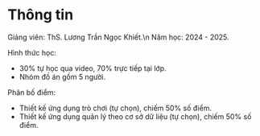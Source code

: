 # Thông tin

Giảng viên: ThS. Lương Trần Ngọc Khiết.\n
Năm học: 2024 - 2025.

Hình thức học:
  - 30% tự học qua video, 70% trực tiếp tại lớp.
  - Nhóm đồ án gồm 5 người.

Phân bố điểm:
  - Thiết kế ứng dụng trò chơi (tự chọn), chiếm 50% số điểm.
  - Thiết kế ứng dụng quản lý theo cơ sở dữ liệu (tự chọn), chiếm 50% số điểm.
